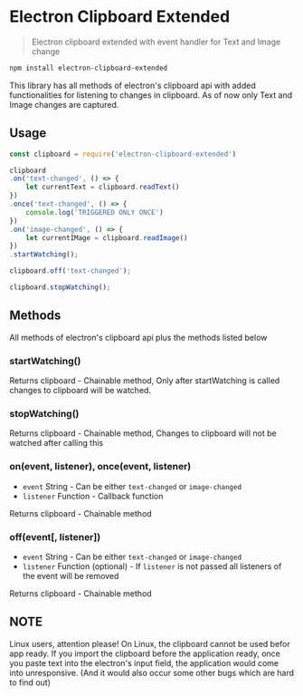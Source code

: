 # Electron Clipboard Extended
>Electron clipboard extended with event handler for Text and Image change

```bash
npm install electron-clipboard-extended
```

This library has all methods of electron's clipboard api with added functionalities for listening to changes in clipboard. As of now only Text and Image changes are captured.

## Usage

```javascript
const clipboard = require('electron-clipboard-extended')

clipboard
.on('text-changed', () => {
    let currentText = clipboard.readText()
})
.once('text-changed', () => {
    console.log('TRIGGERED ONLY ONCE')
})
.on('image-changed', () => {
    let currentIMage = clipboard.readImage()
})
.startWatching();

clipboard.off('text-changed');

clipboard.stopWatching();

```

## Methods

All methods of electron's clipboard api plus the methods listed below

### startWatching()
Returns clipboard - Chainable method, Only after startWatching is called changes to clipboard will be watched.

### stopWatching()
Returns clipboard - Chainable method, Changes to clipboard will not be watched after calling this

### on(event, listener), once(event, listener)
* `event` String - Can be either `text-changed` or `image-changed`
* `listener` Function - Callback function

Returns clipboard - Chainable method

### off(event[, listener])
* `event` String - Can be either `text-changed` or `image-changed`
* `listener` Function (optional) - If `listener` is not passed all listeners of the event will be removed

Returns clipboard - Chainable method


## NOTE

Linux users, attention please! On Linux, the clipboard cannot be used befor app ready. If you import the clipboard before the application ready, once you paste text into the electron's input field, the application would come into unresponsive. (And it would also occur some other bugs which are hard to find out)
